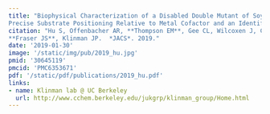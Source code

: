 ```yaml
---
title: "Biophysical Characterization of a Disabled Double Mutant of Soybean Lipoxygenase: The Undoing of
Precise Substrate Positioning Relative to Metal Cofactor and an Identified Dynamical Network."
citation: "Hu S, Offenbacher AR, **Thompson EM**, Gee CL, Wilcoxen J, Carr CAM, Prigozhin DM, Yang V, Alber T, Britt RD,
**Fraser JS**, Klinman JP.  *JACS*. 2019."
date: '2019-01-30'
image: '/static/img/pub/2019_hu.jpg'
pmid: '30645119'
pmcid: 'PMC6353671'
pdf: '/static/pdf/publications/2019_hu.pdf'
links:
- name: Klinman lab @ UC Berkeley
  url: http://www.cchem.berkeley.edu/jukgrp/klinman_group/Home.html
---
```


